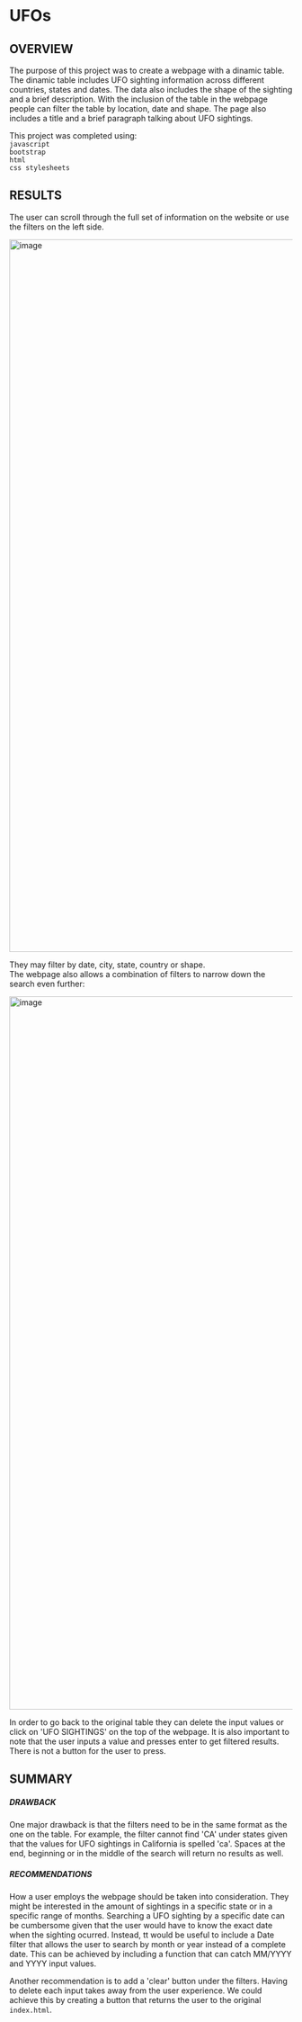 # UFOs

## OVERVIEW
The purpose of this project was to create a webpage with a dinamic table. The dinamic table includes UFO sighting information across different countries, states and dates. The data also includes the shape of the sighting and a brief description. With the inclusion of the table in the webpage people can filter the table by location, date and shape. The page also includes a title and a brief paragraph talking about UFO sightings.

This project was completed using:  
`javascript`  
`bootstrap`  
`html`  
`css stylesheets`

## RESULTS
The user can scroll through the full set of information on the website or use the filters on the left side.

<img width="1267" alt="image" src="https://user-images.githubusercontent.com/105120795/181176861-777580c1-7bde-4984-8cf6-d1f915b7cba5.png">

They may filter by date, city, state, country or shape.  
The webpage also allows a combination of filters to narrow down the search even further:  

<img width="1268" alt="image" src="https://user-images.githubusercontent.com/105120795/181177357-5846a0bc-9d32-4368-94d8-e76f8bec56f0.png">

In order to go back to the original table they can delete the input values or click on 'UFO SIGHTINGS' on the top of the webpage.
It is also important to note that the user inputs a value and presses enter to get filtered results. There is not a button for the user to press.

## SUMMARY

##### DRAWBACK
One major drawback is that the filters need to be in the same format as the one on the table. For example, the filter cannot find 'CA' under states given that the values for UFO sightings in California is spelled 'ca'. Spaces at the end, beginning or in the middle of the search will return no results as well.

##### RECOMMENDATIONS  
How a user employs the webpage should be taken into consideration. They might be interested in the amount of sightings in a specific state or in a specific range of months. Searching a UFO sighting by a specific date can be cumbersome given that the user would have to know the exact date when the sighting ocurred. Instead, tt would be useful to include a Date filter that allows the user to search by month or year instead of a complete date. This can be achieved by including a function that can catch MM/YYYY and YYYY input values.

Another recommendation is to add a 'clear' button under the filters. Having to delete each input takes away from the user experience. We could achieve this by creating a button that returns the user to the original `index.html`.
